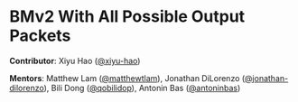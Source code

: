 # BMv2 With All Possible Output Packets
**Contributor**: Xiyu Hao  ([@xiyu-hao])

**Mentors**: Matthew Lam ([@matthewtlam]), Jonathan DiLorenzo ([@jonathan-dilorenzo]), Bili Dong ([@qobilidop]), Antonin Bas ([@antoninbas](https://github.com/antoninbas))

[@xiyu-hao]: https://github.com/Hoooao
[@matthewtlam]: https://github.com/matthewtlam
[@qobilidop]: https://github.com/qobilidop
[@jonathan-dilorenzo]: https://github.com/jonathan-dilorenzo
[@antoninbas]: https://github.com/antoninbas
